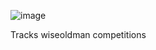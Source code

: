![image](https://github.com/user-attachments/assets/88f639da-84c6-4c20-9661-03892c3c5e04)

Tracks wiseoldman competitions

